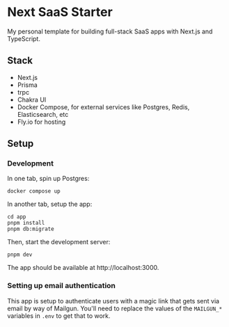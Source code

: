 # Next SaaS Starter

My personal template for building full-stack SaaS apps with Next.js and TypeScript.

## Stack

- Next.js
- Prisma
- trpc
- Chakra UI
- Docker Compose, for external services like Postgres, Redis, Elasticsearch, etc
- Fly.io for hosting

## Setup

### Development

In one tab, spin up Postgres:

```shell
docker compose up
```

In another tab, setup the app:

```shell
cd app
pnpm install
pnpm db:migrate
```

Then, start the development server:

```shell
pnpm dev
```

The app should be available at http://localhost:3000.

### Setting up email authentication

This app is setup to authenticate users with a magic link that gets sent via email by way of Mailgun.
You'll need to replace the values of the `MAILGUN_*` variables in `.env` to get that to work.
